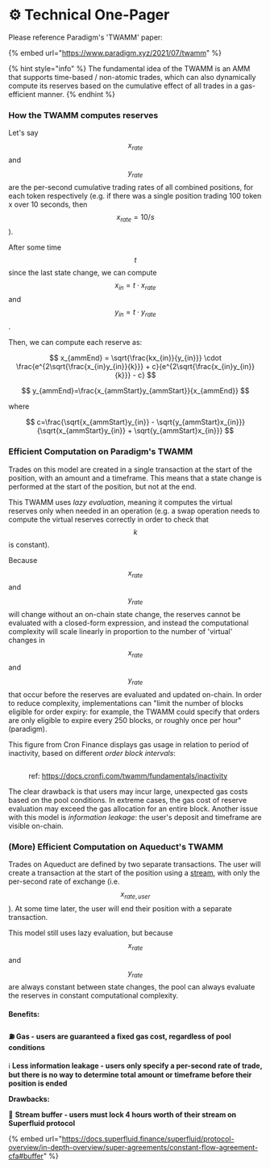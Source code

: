 # ⚙ Technical One-Pager

Please reference Paradigm's 'TWAMM' paper:

{% embed url="https://www.paradigm.xyz/2021/07/twamm" %}

{% hint style="info" %}
The fundamental idea of the TWAMM is an AMM that supports time-based / non-atomic trades, which can also dynamically compute its reserves based on the cumulative effect of all trades in a gas-efficient manner.
{% endhint %}

### How the TWAMM computes reserves

Let's say $$x_{rate}$$ and $$y_{rate}$$ are the per-second cumulative trading rates of all combined positions, for each token respectively (e.g. if there was a single position trading 100 token x over 10 seconds, then $$x_{rate} = 10/s$$ ).

After some time $$t$$ since the last state change, we can compute $$x_{in} = t \cdot x_{rate}$$ and $$y_{in} = t \cdot y_{rate}$$.

Then, we can compute each reserve as:

$$
x_{ammEnd} = \sqrt{\frac{kx_{in}}{y_{in}}} \cdot \frac{e^{2\sqrt{\frac{x_{in}y_{in}}{k}}} + c}{e^{2\sqrt{\frac{x_{in}y_{in}}{k}}} - c}
$$

$$
y_{ammEnd}=\frac{x_{ammStart}y_{ammStart}}{x_{ammEnd}}
$$

where

$$
c=\frac{\sqrt{x_{ammStart}y_{in}} - \sqrt{y_{ammStart}x_{in}}}{\sqrt{x_{ammStart}y_{in}} + \sqrt{y_{ammStart}x_{in}}}
$$



### Efficient Computation on Paradigm's TWAMM

Trades on this model are created in a single transaction at the start of the position, with an amount and a timeframe. This means that a state change is performed at the start of the position, but not at the end.

This TWAMM uses _lazy evaluation_, meaning it computes the virtual reserves only when needed in an operation (e.g. a swap operation needs to compute the virtual reserves correctly in order to check that $$k$$ is constant).

Because $$x_{rate}$$ and $$y_{rate}$$ will change without an on-chain state change, the reserves cannot be evaluated with a closed-form expression, and instead the computational complexity will scale linearly in proportion to the number of 'virtual' changes in $$x_{rate}$$ and $$y_{rate}$$ that occur before the reserves are evaluated and updated on-chain. In order to reduce complexity, implementations can "limit the number of blocks eligible for order expiry: for example, the TWAMM could specify that orders are only eligible to expire every 250 blocks, or roughly once per hour" (paradigm).&#x20;

This figure from Cron Finance displays gas usage in relation to period of inactivity, based on different _order block intervals_:

<figure><img src="https://2434097700-files.gitbook.io/~/files/v0/b/gitbook-x-prod.appspot.com/o/spaces%2FJ7bY0xe83NKFmbUiEyBZ%2Fuploads%2FXig2W4lhpF4z2vaeC4ff%2Fimage.png?alt=media&#x26;token=f000b866-4210-47f9-9984-9c3fba85e57b" alt=""><figcaption><p>ref: <a href="https://docs.cronfi.com/twamm/fundamentals/inactivity">https://docs.cronfi.com/twamm/fundamentals/inactivity</a></p></figcaption></figure>

The clear drawback is that users may incur large, unexpected gas costs based on the pool conditions. In extreme cases, the gas cost of reserve evaluation may exceed the gas allocation for an entire block. Another issue with this model is _information leakage_: the user's deposit and timeframe are visible on-chain.&#x20;



### (More) Efficient Computation on Aqueduct's TWAMM

Trades on Aqueduct are defined by two separate transactions. The user will create a transaction at the start of the position using a [stream](../superfluid-concepts/money-streams.md), with only the per-second rate of exchange (i.e. $$x_{rate,user}$$). At some time later, the user will end their position with a separate transaction.

This model still uses lazy evaluation, but because $$x_{rate}$$ and $$y_{rate}$$ are always constant between state changes, the pool can always evaluate the reserves in constant computational complexity.&#x20;

#### Benefits:

#### ⛽  Gas - users are guaranteed a fixed gas cost, regardless of pool conditions

ℹ️  **Less information leakage - users only specify a per-second rate of trade, but there is no way to determine total amount or timeframe before their position is ended**



**Drawbacks:**

🏦  **Stream buffer - users must lock 4 hours worth of their stream on Superfluid protocol**

{% embed url="https://docs.superfluid.finance/superfluid/protocol-overview/in-depth-overview/super-agreements/constant-flow-agreement-cfa#buffer" %}
